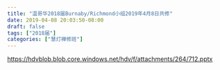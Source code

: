 ```yaml
---
title: "温哥华2018届Burnaby/Richmond小组2019年4月8日共修"
date: 2019-04-08 20:03:50-08:00
draft: false
tags: ["2018届"]
categories: ["慧灯禅修班"]
---
```

https://hdvblob.blob.core.windows.net/hdv/f/attachments/264/712.pptx
